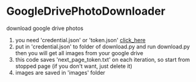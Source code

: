 # GoogleDrivePhotoDownloader
download google drive photos

1. you need 'credential.json' or 'token.json' [click_here](https://developers.google.com/drive/api/v3/quickstart/python)
2. put in 'credential.json' to folder of download.py and run download.py then you will get all images from your google drive
3. this code saves 'next_page_token.txt' on each iteration, so start from stopped page (if you don't want, just delete it)
4. images are saved in 'images' folder
